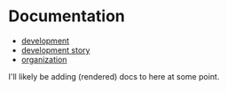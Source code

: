 # Documentation

 - [development](development.md)
 - [development story](story.md)
 - [organization](organization.md)

I'll likely be adding (rendered) docs to here at some point.
